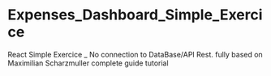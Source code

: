 # Expenses_Dashboard_Simple_Exercice
React Simple Exercice _ No connection to DataBase/API Rest. fully based on Maximilian Scharzmuller complete guide tutorial
